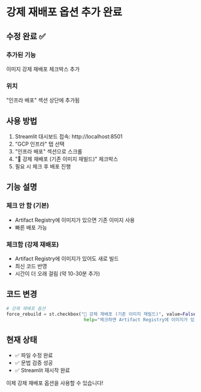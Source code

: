 # 강제 재배포 옵션 추가 완료

## 수정 완료 ✅

### 추가된 기능
이미지 강제 재배포 체크박스 추가

### 위치
"인프라 배포" 섹션 상단에 추가됨

## 사용 방법

1. Streamlit 대시보드 접속: http://localhost:8501
2. "GCP 인프라" 탭 선택
3. "인프라 배포" 섹션으로 스크롤
4. "🔄 강제 재배포 (기존 이미지 재빌드)" 체크박스
5. 필요 시 체크 후 배포 진행

## 기능 설명

### 체크 안 함 (기본)
- Artifact Registry에 이미지가 있으면 기존 이미지 사용
- 빠른 배포 가능

### 체크함 (강제 재배포)
- Artifact Registry에 이미지가 있어도 새로 빌드
- 최신 코드 반영
- 시간이 더 오래 걸림 (약 10-30분 추가)

## 코드 변경

```python
# 강제 재배포 옵션
force_rebuild = st.checkbox("🔄 강제 재배포 (기존 이미지 재빌드)", value=False, 
                             help="체크하면 Artifact Registry에 이미지가 있어도 새로 빌드합니다")
```

## 현재 상태
- ✅ 파일 수정 완료
- ✅ 문법 검증 성공
- ✅ Streamlit 재시작 완료

이제 강제 재배포 옵션을 사용할 수 있습니다!


